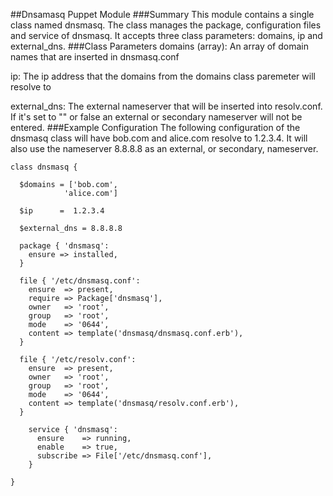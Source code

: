 ##Dnsamasq Puppet Module
###Summary
This module contains a single class named dnsmasq. The class manages the package, configuration files and service of dnsmasq. It accepts three class parameters: domains, ip and external_dns.
###Class Parameters
domains (array): An array of domain names that are inserted in dnsmasq.conf

ip: The ip address that the domains from the domains class paremeter will resolve to

external_dns: The external nameserver that will be inserted into resolv.conf. If it's set to "" or false an external or secondary nameserver will not be entered.
###Example Configuration
The following configuration of the dnsmasq class will have bob.com and alice.com resolve to 1.2.3.4. It will also use the nameserver 8.8.8.8 as an external, or secondary, nameserver.

```
class dnsmasq {

  $domains = ['bob.com',
            'alice.com']

  $ip      =  1.2.3.4

  $external_dns = 8.8.8.8

  package { 'dnsmasq':
    ensure => installed,
  }

  file { '/etc/dnsmasq.conf':
    ensure  => present,
    require => Package['dnsmasq'],
    owner   => 'root',
    group   => 'root',
    mode    => '0644',
    content => template('dnsmasq/dnsmasq.conf.erb'),
  }

  file { '/etc/resolv.conf':
    ensure  => present,
    owner   => 'root',
    group   => 'root',
    mode    => '0644',
    content => template('dnsmasq/resolv.conf.erb'),
  }

    service { 'dnsmasq':
      ensure    => running,
      enable    => true,
      subscribe => File['/etc/dnsmasq.conf'],
    }

}
```